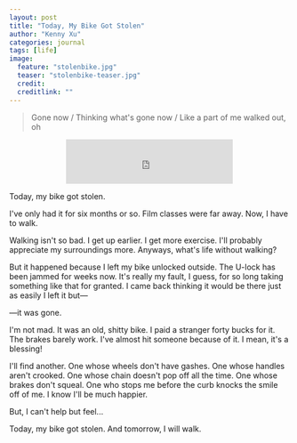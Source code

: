 ```yaml
---
layout: post
title: "Today, My Bike Got Stolen"
author: "Kenny Xu"
categories: journal
tags: [life]
image:
  feature: "stolenbike.jpg"
  teaser: "stolenbike-teaser.jpg"
  credit:
  creditlink: ""
---
```

>Gone now / Thinking what's gone now / Like a part of me walked out, oh

<div style='text-align:center'><iframe src="https://open.spotify.com/embed?uri=spotify:track:7taGa7J1rarzpRgukrnkMk&theme=white" width="300" height="80" frameborder="0" allowtransparency="true" allow="encrypted-media"></iframe>
</div>

Today, my bike got stolen.

I've only had it for six months or so. Film classes were far away. Now, I have to walk.

Walking isn't so bad. I get up earlier. I get more exercise. I'll probably appreciate my surroundings more. Anyways, what's life without walking?

But it happened because I left my bike unlocked outside. The U-lock has been jammed for weeks now. It's really my fault, I guess, for so long taking something like that for granted. I came back thinking it would be there just as easily I left it but—

—it was gone.

I'm not mad. It was an old, shitty bike. I paid a stranger forty bucks for it. The brakes barely work. I've almost hit someone because of it. I mean, it's a blessing!

I'll find another. One whose wheels don't have gashes. One whose handles aren't crooked. One whose chain doesn't pop off all the time. One whose brakes don't squeal. One who stops me before the curb knocks the smile off of me. I know I'll be much happier.

But, I can't help but feel...

Today, my bike got stolen. And tomorrow, I will walk.
